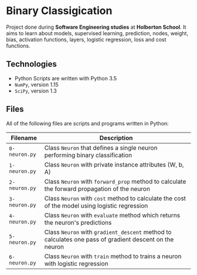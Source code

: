 # Binary Classigication

Project done during **Software Engineering studies** at **Holberton School**. It aims to learn about models, supervised learning, prediction, nodes, weight, bias, activation functions, layers, logistic regression, loss and cost functions.

## Technologies
* Python Scripts are written with Python 3.5
* `NumPy`, version 1.15
* `SciPy`, version 1.3

## Files
All of the following files are scripts and programs written in Python:

| Filename | Description |
| -------- | ----------- |
| `0-neuron.py` | Class `Neuron` that defines a single neuron performing binary classification |
| `1-neuron.py` | Class `Neuron` with private instance attributes (W, b, A) |
| `2-neuron.py` | Class `Neuron` with `forward_prop` method to calculate the forward propagation of the neuron |
| `3-neuron.py` | Class `Neuron` with `cost` method to calculate the cost of the model using logistic regression |
| `4-neuron.py` | Class `Neuron` with `evaluate` method which returns the neuron's predictions |
| `5-neuron.py` | Class `Neuron` with `gradient_descent` method to calculates one pass of gradient descent on the neuron |
| `6-neuron.py` | Class `Neuron` with `train` method to trains a neuron with logistic regression |

